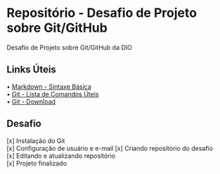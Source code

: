 # Repositório - Desafio de Projeto sobre Git/GitHub
Desafio de Projeto sobre Git/GitHub da DIO

## Links Úteis
• [Markdown - Sintaxe Básica](https://www.markdownguide.org/basic-syntax/)  
• [Git - Lista de Comandos Úteis](https://comandosgit.github.io/)   
• [Git - Download](https://git-scm.com/downloads)

## Desafio
[x] Instalação do Git  
[x] Configuração de usuário e e-mail
[x] Criando repositório do desafio  
[x] Editando e atualizando repositório  
[x] Projeto finalizado